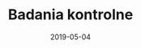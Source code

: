 ---
templateKey: "blogTemplate"
slug: "/uslugi/badania_kontrolne"
date: "2019-05-04"
title: "Badania kontrolne"
description: "Lorem ipsum dolor sit amet, consectetur adipiscing elit, sed do eiusmod tempor incididunt ut labore et dolore magna aliqua. Ut enim ad minim veniam, quis nostrud exercitation ullamco laboris nisi ut aliquip ex ea commodo consequat."
subservices:
    - title: "Chipowanie"
      description: "Lorem ipsum dolor sit amet, consectetur adipiscing elit, sed do eiusmod tempor incididunt ut labore et dolore magna aliqua."
    - title: "Badania przed wyjazdem z kraju"
      description: "Lorem ipsum dolor sit amet, consectetur adipiscing elit, sed do eiusmod tempor incididunt ut labore et dolore magna aliqua."
    - title: "Wystawianie paszportów"
      description: "Lorem ipsum dolor sit amet, consectetur adipiscing elit, sed do eiusmod tempor incididunt ut labore et dolore magna aliqua."
---